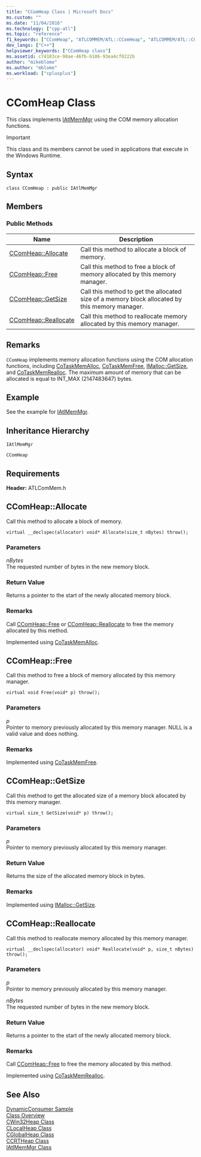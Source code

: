 ```yaml
---
title: "CComHeap Class | Microsoft Docs"
ms.custom: ""
ms.date: "11/04/2016"
ms.technology: ["cpp-atl"]
ms.topic: "reference"
f1_keywords: ["CComHeap", "ATLCOMMEM/ATL::CComHeap", "ATLCOMMEM/ATL::CComHeap::Allocate", "ATLCOMMEM/ATL::CComHeap::Free", "ATLCOMMEM/ATL::CComHeap::GetSize", "ATLCOMMEM/ATL::CComHeap::Reallocate"]
dev_langs: ["C++"]
helpviewer_keywords: ["CComHeap class"]
ms.assetid: c74183ce-98ae-46fb-b186-93ea4cf0222b
author: "mikeblome"
ms.author: "mblome"
ms.workload: ["cplusplus"]
---
```

# CComHeap Class
This class implements [IAtlMemMgr](../../atl/reference/iatlmemmgr-class.md) using the COM memory allocation functions.  
  
> [!IMPORTANT]
>  This class and its members cannot be used in applications that execute in the Windows Runtime.  
  
## Syntax  
  
```
class CComHeap : public IAtlMemMgr
```  
  
## Members  
  
### Public Methods  
  
|Name|Description|  
|----------|-----------------|  
|[CComHeap::Allocate](#allocate)|Call this method to allocate a block of memory.|  
|[CComHeap::Free](#free)|Call this method to free a block of memory allocated by this memory manager.|  
|[CComHeap::GetSize](#getsize)|Call this method to get the allocated size of a memory block allocated by this memory manager.|  
|[CComHeap::Reallocate](#reallocate)|Call this method to reallocate memory allocated by this memory manager.|  
  
## Remarks  
 `CComHeap` implements memory allocation functions using the COM allocation functions, including [CoTaskMemAlloc](http://msdn.microsoft.com/library/windows/desktop/ms692727), [CoTaskMemFree](http://msdn.microsoft.com/library/windows/desktop/ms680722), [IMalloc::GetSize](http://msdn.microsoft.com/library/windows/desktop/ms691226), and [CoTaskMemRealloc](http://msdn.microsoft.com/library/windows/desktop/ms687280). The maximum amount of memory that can be allocated is equal to INT_MAX (2147483647) bytes.  
  
## Example  
 See the example for [IAtlMemMgr](../../atl/reference/iatlmemmgr-class.md).  
  
## Inheritance Hierarchy  
 `IAtlMemMgr`  
  
 `CComHeap`  
  
## Requirements  
 **Header:** ATLComMem.h  
  
##  <a name="allocate"></a>  CComHeap::Allocate  
 Call this method to allocate a block of memory.  
  
```
virtual __declspec(allocator) void* Allocate(size_t nBytes) throw();
```  
  
### Parameters  
 *nBytes*  
 The requested number of bytes in the new memory block.  
  
### Return Value  
 Returns a pointer to the start of the newly allocated memory block.  
  
### Remarks  
 Call [CComHeap::Free](#free) or [CComHeap::Reallocate](#reallocate) to free the memory allocated by this method.  
  
 Implemented using [CoTaskMemAlloc](http://msdn.microsoft.com/library/windows/desktop/ms692727).  
  
##  <a name="free"></a>  CComHeap::Free  
 Call this method to free a block of memory allocated by this memory manager.  
  
```
virtual void Free(void* p) throw();
```  
  
### Parameters  
 *p*  
 Pointer to memory previously allocated by this memory manager. NULL is a valid value and does nothing.  
  
### Remarks  
 Implemented using [CoTaskMemFree](http://msdn.microsoft.com/library/windows/desktop/ms680722).  
  
##  <a name="getsize"></a>  CComHeap::GetSize  
 Call this method to get the allocated size of a memory block allocated by this memory manager.  
  
```
virtual size_t GetSize(void* p) throw();
```  
  
### Parameters  
 *p*  
 Pointer to memory previously allocated by this memory manager.  
  
### Return Value  
 Returns the size of the allocated memory block in bytes.  
  
### Remarks  
 Implemented using [IMalloc::GetSize](http://msdn.microsoft.com/library/windows/desktop/ms691226).  
  
##  <a name="reallocate"></a>  CComHeap::Reallocate  
 Call this method to reallocate memory allocated by this memory manager.  
  
```
virtual __declspec(allocator) void* Reallocate(void* p, size_t nBytes) throw();
```  
  
### Parameters  
 *p*  
 Pointer to memory previously allocated by this memory manager.  
  
 *nBytes*  
 The requested number of bytes in the new memory block.  
  
### Return Value  
 Returns a pointer to the start of the newly allocated memory block.  
  
### Remarks  
 Call [CComHeap::Free](#free) to free the memory allocated by this method.  
  
 Implemented using [CoTaskMemRealloc](http://msdn.microsoft.com/library/windows/desktop/ms687280).  
  
## See Also  
 [DynamicConsumer Sample](../../visual-cpp-samples.md)   
 [Class Overview](../../atl/atl-class-overview.md)   
 [CWin32Heap Class](../../atl/reference/cwin32heap-class.md)   
 [CLocalHeap Class](../../atl/reference/clocalheap-class.md)   
 [CGlobalHeap Class](../../atl/reference/cglobalheap-class.md)   
 [CCRTHeap Class](../../atl/reference/ccrtheap-class.md)   
 [IAtlMemMgr Class](../../atl/reference/iatlmemmgr-class.md)
